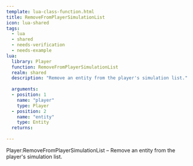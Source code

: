 ```yaml
---
template: lua-class-function.html
title: RemoveFromPlayerSimulationList
icon: lua-shared
tags:
  - lua
  - shared
  - needs-verification
  - needs-example
lua:
  library: Player
  function: RemoveFromPlayerSimulationList
  realm: shared
  description: "Remove an entity from the player's simulation list."
  
  arguments:
  - position: 1
    name: "player"
    type: Player
  - position: 2
    name: "entity"
    type: Entity
  returns:
    
---
```


<div class="lua__search__keywords">
Player:RemoveFromPlayerSimulationList &#x2013; Remove an entity from the player's simulation list.
</div>
